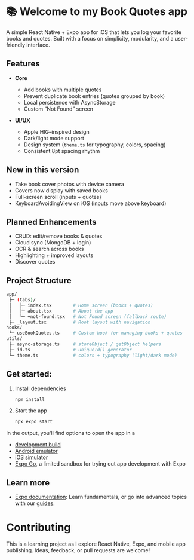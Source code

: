 # 📚 Welcome to my Book Quotes app

A simple React Native + Expo app for iOS that lets you log your favorite books and quotes.
Built with a focus on simplicity, modularity, and a user-friendly interface.

## Features

- **Core**
  - Add books with multiple quotes
  - Prevent duplicate book entries (quotes grouped by book)
  - Local persistence with AsyncStorage
  - Custom “Not Found” screen

- **UI/UX**
  - Apple HIG–inspired design
  - Dark/light mode support
  - Design system (`theme.ts` for typography, colors, spacing)
  - Consistent 8pt spacing rhythm

## New in this version
- Take book cover photos with device camera  
- Covers now display with saved books  
- Full-screen scroll (inputs + quotes)  
- KeyboardAvoidingView on iOS (inputs move above keyboard)

 ## Planned Enhancements
- CRUD: edit/remove books & quotes  
- Cloud sync (MongoDB + login)  
- OCR & search across books  
- Highlighting + improved layouts 
- Discover quotes 


 ## Project Structure

 ```bash
 app/
  ├─ (tabs)/
  │   ├─ index.tsx        # Home screen (books + quotes)
  │   ├─ about.tsx        # About the app
  │   └─ +not-found.tsx   # Not Found screen (fallback route)
  ├─ _layout.tsx          # Root layout with navigation
 hooks/
  └─ useBookQuotes.ts     # Custom hook for managing books + quotes
 utils/
  ├─ async-storage.ts     # storeObject / getObject helpers
  ├─ id.ts                # uniqueId() generator
  └─ theme.ts             # colors + typography (light/dark mode)
 ```

## Get started:

1. Install dependencies

   ```bash
   npm install
   ```

2. Start the app

   ```bash
   npx expo start
   ```

In the output, you'll find options to open the app in a

- [development build](https://docs.expo.dev/develop/development-builds/introduction/)
- [Android emulator](https://docs.expo.dev/workflow/android-studio-emulator/)
- [iOS simulator](https://docs.expo.dev/workflow/ios-simulator/)
- [Expo Go](https://expo.dev/go), a limited sandbox for trying out app development with Expo


## Learn more

- [Expo documentation](https://docs.expo.dev/): Learn fundamentals, or go into advanced topics with our [guides](https://docs.expo.dev/guides).


# Contributing
This is a learning project as I explore React Native, Expo, and mobile app publishing.
Ideas, feedback, or pull requests are welcome!